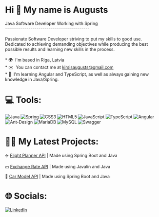Hi 👋 My name is Augusts
========================

Java Software Developer Working with Spring<br>-------------------------------------------<br><br>Passionate Software Developer striving to put my skills to good use. Dedicated to achieving demanding objectives while producing the best possible results and learning new skills in the process.<br><br>* 🌍  I'm based in Riga, Latvia<br>* ✉️  You can contact me at [kirsisaugusts@gmail.com](mailto:kirsisaugusts@gmail.com)<br>* 🧠  I'm learning Angular and TypeScript, as well as always gaining new knowledge in Java/Spring.


# 💻 Tools:
![Java](https://img.shields.io/badge/java-%23ED8B00.svg?style=for-the-badge&logo=java&logoColor=white) ![Spring](https://img.shields.io/badge/spring-%236DB33F.svg?style=for-the-badge&logo=spring&logoColor=white) ![CSS3](https://img.shields.io/badge/css3-%231572B6.svg?style=for-the-badge&logo=css3&logoColor=white) ![HTML5](https://img.shields.io/badge/html5-%23E34F26.svg?style=for-the-badge&logo=html5&logoColor=white) ![JavaScript](https://img.shields.io/badge/javascript-%23323330.svg?style=for-the-badge&logo=javascript&logoColor=%23F7DF1E) ![TypeScript](https://img.shields.io/badge/typescript-%23007ACC.svg?style=for-the-badge&logo=typescript&logoColor=white) ![Angular](https://img.shields.io/badge/angular-%23DD0031.svg?style=for-the-badge&logo=angular&logoColor=white) ![Ant-Design](https://img.shields.io/badge/-AntDesign-%230170FE?style=for-the-badge&logo=ant-design&logoColor=white) ![MariaDB](https://img.shields.io/badge/MariaDB-003545?style=for-the-badge&logo=mariadb&logoColor=white) ![MySQL](https://img.shields.io/badge/mysql-%2300f.svg?style=for-the-badge&logo=mysql&logoColor=white) ![Swagger](https://img.shields.io/badge/-Swagger-%23Clojure?style=for-the-badge&logo=swagger&logoColor=white)

# 👨‍💻 My Latest Projects:
✈️ [Flight Planner API](https://github.com/AugustsKir/flight-planner) | Made using Spring Boot and Java

💵 [Exchange Rate API](https://github.com/AugustsKir/exchange-rates) | Made using Javalin and Java

🚗 [Car Model API](https://github.com/AugustsKir/carmodels) | Made using Spring Boot and Java

# 🌐 Socials:
[![LinkedIn](https://img.shields.io/badge/LinkedIn-%230077B5.svg?logo=linkedin&logoColor=white)](https://www.linkedin.com/in/augusts-kirsis/) 
